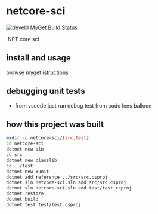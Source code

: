# netcore-sci

[![devel0 MyGet Build Status](https://www.myget.org/BuildSource/Badge/devel0?identifier=4e07c427-6364-4390-8a07-1c615433e660)](https://www.myget.org/)

.NET core sci

## install and usage

browse [myget istructions](https://www.myget.org/feed/devel0/package/nuget/netcore-sci)

## debugging unit tests

- from vscode just run debug test from code lens balloon

## how this project was built

```sh
mkdir -p netcore-sci/{src,test}
cd netcore-sci
dotnet new sln
cd src
dotnet new classlib
cd ../test
dotnet new xunit
dotnet add reference ../src/src.csproj
dotnet sln netcore-sci.sln add src/src.csproj
dotnet sln netcore-sci.sln add test/test.csproj 
dotnet restore
dotnet build
dotnet test test/test.csproj
```
